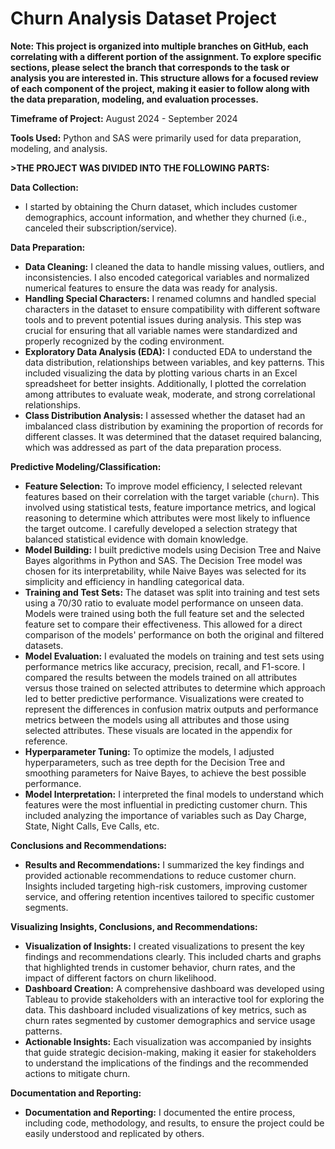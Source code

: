 # Churn Analysis Dataset Project

**Note: This project is organized into multiple branches on GitHub, each correlating with a different portion of the assignment. To explore specific sections, please select the branch that corresponds to the task or analysis you are interested in. This structure allows for a focused review of each component of the project, making it easier to follow along with the data preparation, modeling, and evaluation processes.**

**Timeframe of Project:** August 2024 - September 2024

**Tools Used:** Python and SAS were primarily used for data preparation, modeling, and analysis.

**>THE PROJECT WAS DIVIDED INTO THE FOLLOWING PARTS:**

**Data Collection:**

*   I started by obtaining the Churn dataset, which includes customer demographics, account information, and whether they churned (i.e., canceled their subscription/service).

**Data Preparation:**

*   **Data Cleaning:** I cleaned the data to handle missing values, outliers, and inconsistencies. I also encoded categorical variables and normalized numerical features to ensure the data was ready for analysis.
*   **Handling Special Characters:** I renamed columns and handled special characters in the dataset to ensure compatibility with different software tools and to prevent potential issues during analysis. This step was crucial for ensuring that all variable names were standardized and properly recognized by the coding environment.
*   **Exploratory Data Analysis (EDA):** I conducted EDA to understand the data distribution, relationships between variables, and key patterns. This included visualizing the data by plotting various charts in an Excel spreadsheet for better insights. Additionally, I plotted the correlation among attributes to evaluate weak, moderate, and strong correlational relationships.
*   **Class Distribution Analysis:** I assessed whether the dataset had an imbalanced class distribution by examining the proportion of records for different classes. It was determined that the dataset required balancing, which was addressed as part of the data preparation process.

**Predictive Modeling/Classification:**

*   **Feature Selection:** To improve model efficiency, I selected relevant features based on their correlation with the target variable (`churn`). This involved using statistical tests, feature importance metrics, and logical reasoning to determine which attributes were most likely to influence the target outcome. I carefully developed a selection strategy that balanced statistical evidence with domain knowledge.
*   **Model Building:** I built predictive models using Decision Tree and Naive Bayes algorithms in Python and SAS. The Decision Tree model was chosen for its interpretability, while Naive Bayes was selected for its simplicity and efficiency in handling categorical data.
*   **Training and Test Sets:** The dataset was split into training and test sets using a 70/30 ratio to evaluate model performance on unseen data. Models were trained using both the full feature set and the selected feature set to compare their effectiveness. This allowed for a direct comparison of the models' performance on both the original and filtered datasets.
*   **Model Evaluation:** I evaluated the models on training and test sets using performance metrics like accuracy, precision, recall, and F1-score. I compared the results between the models trained on all attributes versus those trained on selected attributes to determine which approach led to better predictive performance. Visualizations were created to represent the differences in confusion matrix outputs and performance metrics between the models using all attributes and those using selected attributes. These visuals are located in the appendix for reference.
*   **Hyperparameter Tuning:** To optimize the models, I adjusted hyperparameters, such as tree depth for the Decision Tree and smoothing parameters for Naive Bayes, to achieve the best possible performance.
*   **Model Interpretation:** I interpreted the final models to understand which features were the most influential in predicting customer churn. This included analyzing the importance of variables such as Day Charge, State, Night Calls, Eve Calls, etc. 

**Conclusions and Recommendations:**

*   **Results and Recommendations:** I summarized the key findings and provided actionable recommendations to reduce customer churn. Insights included targeting high-risk customers, improving customer service, and offering retention incentives tailored to specific customer segments.

**Visualizing Insights, Conclusions, and Recommendations:**

*   **Visualization of Insights:** I created visualizations to present the key findings and recommendations clearly. This included charts and graphs that highlighted trends in customer behavior, churn rates, and the impact of different factors on churn likelihood.
*   **Dashboard Creation:** A comprehensive dashboard was developed using Tableau to provide stakeholders with an interactive tool for exploring the data. This dashboard included visualizations of key metrics, such as churn rates segmented by customer demographics and service usage patterns.
*   **Actionable Insights:** Each visualization was accompanied by insights that guide strategic decision-making, making it easier for stakeholders to understand the implications of the findings and the recommended actions to mitigate churn.
  
**Documentation and Reporting:**

*   **Documentation and Reporting:** I documented the entire process, including code, methodology, and results, to ensure the project could be easily understood and replicated by others.
